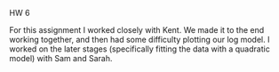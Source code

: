 HW 6 

For this assignment I worked closely with Kent. We made it to the end working together, and then had some difficulty plotting our log model. I worked on the later stages (specifically fitting the data with a quadratic model) with Sam and Sarah. 
